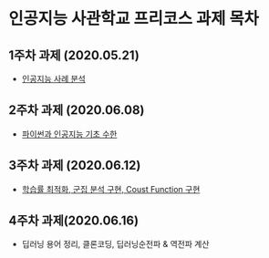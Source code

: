 # 인공지능 사관학교 프리코스 과제 목차

## 1주차 과제 (2020.05.21)
* [인공지능 사례 분석](/1과제물_제출.ipynb)
## 2주차 과제 (2020.06.08)
* [파이썬과 인공지능 기초 수한](/2주차과제.ipynb)
## 3주차 과제 (2020.06.12)
* [학습률 최적화, 군집 분석 구현, Coust Function 구현](/3주차_과제.ipynb)
## 4주차 과제(2020.06.16)
* 딥러닝 용어 정리, 클론코딩, 딥러닝순전파 & 역전파 계산
